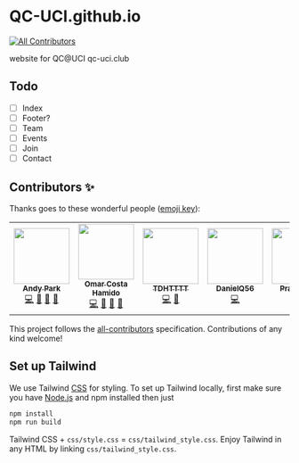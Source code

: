 # QC-UCI.github.io
<!-- ALL-CONTRIBUTORS-BADGE:START - Do not remove or modify this section -->
[![All Contributors](https://img.shields.io/badge/all_contributors-5-orange.svg?style=flat-square)](#contributors-)
<!-- ALL-CONTRIBUTORS-BADGE:END -->
website for QC@UCI
qc-uci.club

## Todo
- [ ] Index
- [ ] Footer? 
- [ ] Team
- [ ] Events
- [ ] Join
- [ ] Contact

## Contributors ✨

Thanks goes to these wonderful people ([emoji key](https://allcontributors.org/docs/en/emoji-key)):

<!-- ALL-CONTRIBUTORS-LIST:START - Do not remove or modify this section -->
<!-- prettier-ignore-start -->
<!-- markdownlint-disable -->
<table>
  <tr>
    <td align="center"><a href="http://andyyPark.github.io"><img src="https://avatars2.githubusercontent.com/u/25911821?v=4" width="100px;" alt=""/><br /><sub><b>Andy Park</b></sub></a><br /><a href="https://github.com/QC-UCI/QC-UCI.github.io/commits?author=andyyPark" title="Code">💻</a> <a href="https://github.com/QC-UCI/QC-UCI.github.io/pulls?q=is%3Apr+reviewed-by%3AandyyPark" title="Reviewed Pull Requests">👀</a> <a href="#maintenance-andyyPark" title="Maintenance">🚧</a> <a href="#design-andyyPark" title="Design">🎨</a></td>
    <td align="center"><a href="http://www.omarcostahamido.com"><img src="https://avatars0.githubusercontent.com/u/18335360?v=4" width="100px;" alt=""/><br /><sub><b>Omar Costa Hamido</b></sub></a><br /><a href="https://github.com/QC-UCI/QC-UCI.github.io/commits?author=omarcostahamido" title="Code">💻</a> <a href="https://github.com/QC-UCI/QC-UCI.github.io/issues?q=author%3Aomarcostahamido" title="Bug reports">🐛</a> <a href="#projectManagement-omarcostahamido" title="Project Management">📆</a> <a href="#question-omarcostahamido" title="Answering Questions">💬</a></td>
    <td align="center"><a href="http://tdhttt.com"><img src="https://avatars2.githubusercontent.com/u/24703459?v=4" width="100px;" alt=""/><br /><sub><b>TDHTTTT</b></sub></a><br /><a href="https://github.com/QC-UCI/QC-UCI.github.io/commits?author=TDHTTTT" title="Code">💻</a> <a href="https://github.com/QC-UCI/QC-UCI.github.io/issues?q=author%3ATDHTTTT" title="Bug reports">🐛</a></td>
    <td align="center"><a href="https://github.com/DanielQ56"><img src="https://avatars0.githubusercontent.com/u/42754322?v=4" width="100px;" alt=""/><br /><sub><b>DanielQ56</b></sub></a><br /><a href="https://github.com/QC-UCI/QC-UCI.github.io/commits?author=DanielQ56" title="Code">💻</a></td>
    <td align="center"><a href="https://pranavvp10.github.io"><img src="https://avatars2.githubusercontent.com/u/52486224?v=4" width="100px;" alt=""/><br /><sub><b>Pranav V P</b></sub></a><br /><a href="https://github.com/QC-UCI/QC-UCI.github.io/commits?author=pranavvp10" title="Code">💻</a></td>
  </tr>
</table>

<!-- markdownlint-enable -->
<!-- prettier-ignore-end -->
<!-- ALL-CONTRIBUTORS-LIST:END -->

This project follows the [all-contributors](https://github.com/all-contributors/all-contributors) specification. Contributions of any kind welcome!

## Set up Tailwind

We use Tailwind [CSS](https://tailwindcss.com/) for styling. To set up Tailwind locally, first make sure you have [Node.js](https://nodejs.org/en/download/package-manager/) and npm installed then just

```bash
npm install
npm run build
```

Tailwind CSS + `css/style.css` = `css/tailwind_style.css`. Enjoy Tailwind in any HTML by linking `css/tailwind_style.css`.
